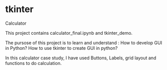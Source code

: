 # tkinter
Calculator

This project contains calculator_final.ipynb and tkinter_demo.

The pursose of this project is to learn and understand :
      How to develop GUI in Python?
      How to use tkinter to create GUI in python?
      
In this calculator case study, I have used Buttons, Labels, grid layout and functions to do calculation. 
